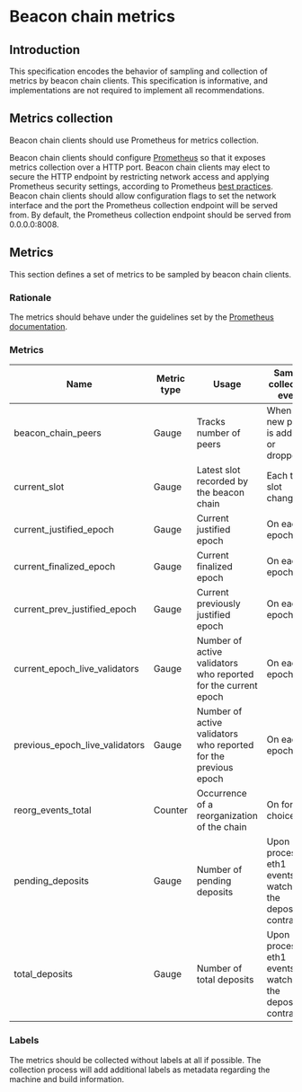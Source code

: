 # Beacon chain metrics

## Introduction

This specification encodes the behavior of sampling and collection of metrics by beacon chain clients.
This specification is informative, and implementations are not required to implement all recommendations.

## Metrics collection

Beacon chain clients should use Prometheus for metrics collection.

Beacon chain clients should configure [Prometheus](https://prometheus.io/) so that it exposes metrics collection over a HTTP port.
Beacon chain clients may elect to secure the HTTP endpoint by restricting network access and applying Prometheus security settings, according to Prometheus [best practices](https://prometheus.io/docs/operating/security/).
Beacon chain clients should allow configuration flags to set the network interface and the port the Prometheus collection endpoint will be served from.
By default, the Prometheus collection endpoint should be served from 0.0.0.0:8008.

## Metrics

This section defines a set of metrics to be sampled by beacon chain clients.

### Rationale

The metrics should behave under the guidelines set by the [Prometheus documentation](https://prometheus.io/docs/practices/instrumentation/#things-to-watch-out-for).

### Metrics

| Name                            | Metric type | Usage                                                             | Sample collection event             |
|---------------------------------|-------------|-------------------------------------------------------------------|-------------------------------------|
| beacon_chain_peers              | Gauge       | Tracks number of peers                                            | When a new peer is added or dropped |
| current_slot                    | Gauge       | Latest slot recorded by the beacon chain                          | Each time slot changes              |
| current_justified_epoch         | Gauge       | Current justified epoch                                           | On each epoch                       |
| current_finalized_epoch         | Gauge       | Current finalized epoch                                           | On each epoch                       |
| current_prev_justified_epoch    | Gauge       | Current previously justified epoch                                | On each epoch                       | 
| current_epoch_live_validators   | Gauge       | Number of active validators who reported for the current epoch    | On each epoch                       |
| previous_epoch_live_validators  | Gauge       | Number of active validators who reported for the previous epoch   | On each epoch
| reorg_events_total              | Counter     | Occurrence of a reorganization of the chain                       | On fork choice                      |
| pending_deposits                | Gauge       | Number of pending deposits                                        | Upon processing eth1 events watching the deposit contract |
| total_deposits                  | Gauge       | Number of total deposits                                          | Upon processing eth1 events watching the deposit contract |

### Labels

The metrics should be collected without labels at all if possible. The collection process will add additional labels as metadata regarding the machine and build information.
